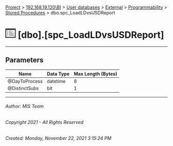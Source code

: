 #### 

[Project](../../../../../index.md) > [192.168.19.120\\BI](../../../../index.md) > [User databases](../../../index.md) > [External](../../index.md) > [Programmability](../index.md) > [Stored Procedures](Stored_Procedures.md) > dbo.spc_LoadLDvsUSDReport

# ![Stored Procedures](../../../../../Images/StoredProcedure32.png) [dbo].[spc_LoadLDvsUSDReport]

---

## <a name="#parameters"></a>Parameters

| Name | Data Type | Max Length (Bytes) |
|---|---|---|
| @DayToProcess | datetime | 8 |
| @DistinctSubs | bit | 1 |


---

###### Author:  MIS Team

###### Copyright 2021 - All Rights Reserved

###### Created: Monday, November 22, 2021 3:15:24 PM

